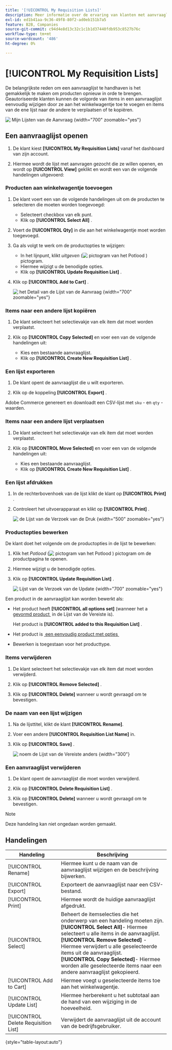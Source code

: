 ```yaml
---
title: '[!UICONTROL My Requisition Lists]'
description: Meer informatie over de ervaring van klanten met aanvraaglijsten, die beschikbaar is in het dashboard van hun account.
exl-id: ed1b41aa-9c36-49f8-80f2-ad0eb151b7a5
feature: B2B, Companies
source-git-commit: c94d4e8d13c32c1c1b1d37440fdb953c8527b76c
workflow-type: tm+mt
source-wordcount: '486'
ht-degree: 0%

---
```


# [!UICONTROL My Requisition Lists]

De belangrijkste reden om een aanvraaglijst te handhaven is het gemakkelijk te maken om producten opnieuw in orde te brengen. Geautoriseerde klanten kunnen de volgorde van items in een aanvraaglijst eenvoudig wijzigen door ze aan het winkelwagentje toe te voegen en items van de ene lijst naar de andere te verplaatsen of te kopiëren.

![&#x200B; Mijn Lijsten van de Aanvraag &#x200B;](./assets/account-dashboard-my-requisition-lists.png){width="700" zoomable="yes"}

## Een aanvraaglijst openen

1. De klant kiest **[!UICONTROL My Requisition Lists]** vanaf het dashboard van zijn account.

1. Hiermee wordt de lijst met aanvragen gezocht die ze willen openen, en wordt op **[!UICONTROL View]** geklikt en wordt een van de volgende handelingen uitgevoerd:

### Producten aan winkelwagentje toevoegen

1. De klant voert een van de volgende handelingen uit om de producten te selecteren die moeten worden toegevoegd:

   - Selecteert checkbox van elk punt.
   - Klik op **[!UICONTROL Select All]** .

1. Voert de **[!UICONTROL Qty]** in die aan het winkelwagentje moet worden toegevoegd.

1. Ga als volgt te werk om de productopties te wijzigen:

   - In het lijnpunt, klikt _uitgeven_ (![&#x200B; pictogram van het Potlood &#x200B;](../assets/icon-edit-pencil.png)) pictogram.
   - Hiermee wijzigt u de benodigde opties.
   - Klik op **[!UICONTROL Update Requisition List]** .

1. Klik op **[!UICONTROL Add to Cart]** .

   ![&#x200B; het Detail van de Lijst van de Aanvraag &#x200B;](./assets/requisition-list-view.png){width="700" zoomable="yes"}

### Items naar een andere lijst kopiëren

1. De klant selecteert het selectievakje van elk item dat moet worden verplaatst.

1. Klik op **[!UICONTROL Copy Selected]** en voer een van de volgende handelingen uit:

   - Kies een bestaande aanvraaglijst.
   - Klik op **[!UICONTROL Create New Requisition List]** .

### Een lijst exporteren

1. De klant opent de aanvraaglijst die u wilt exporteren.

1. Klik op de koppeling **[!UICONTROL Export]** .

Adobe Commerce genereert en downloadt een CSV-lijst met `sku` - en `qty` -waarden.

### Items naar een andere lijst verplaatsen

1. De klant selecteert het selectievakje van elk item dat moet worden verplaatst.

1. Klik op **[!UICONTROL Move Selected]** en voer een van de volgende handelingen uit:

   - Kies een bestaande aanvraaglijst.
   - Klik op **[!UICONTROL Create New Requisition List]** .

### Een lijst afdrukken

1. In de rechterbovenhoek van de lijst klikt de klant op **[!UICONTROL Print]** .

1. Controleert het uitvoerapparaat en klikt op **[!UICONTROL Print]** .

   ![&#x200B; de Lijst van de Verzoek van de Druk &#x200B;](./assets/requisition-list-print.png){width="500" zoomable="yes"}

### Productopties bewerken

De klant doet het volgende om de productopties in de lijst te bewerken:

1. Klik het _Potlood_ (![&#x200B; pictogram van het Potlood &#x200B;](../assets/icon-edit-pencil.png)) pictogram om de productpagina te openen.

1. Hiermee wijzigt u de benodigde opties.

1. Klik op **[!UICONTROL Update Requisition List]** .

   ![&#x200B; Lijst van de Verzoek van de Update &#x200B;](./assets/requisition-list-update.png){width="700" zoomable="yes"}

Een product in de aanvraaglijst kan worden bewerkt als:

- Het product heeft **[!UICONTROL all options set]** (wanneer het a [&#x200B; gevormd product &#x200B;](../catalog/product-create-configurable.md) in de Lijst van de Vereiste is).

  Het product is **[!UICONTROL added to this Requisition List]** .

- Het product is [&#x200B; een eenvoudig product met opties &#x200B;](../catalog/settings-advanced-custom-options.md)

- Bewerken is toegestaan voor het producttype.

### Items verwijderen

1. De klant selecteert het selectievakje van elk item dat moet worden verwijderd.

1. Klik op **[!UICONTROL Remove Selected]** .

1. Klik op **[!UICONTROL Delete]** wanneer u wordt gevraagd om te bevestigen.

### De naam van een lijst wijzigen

1. Na de lijsttitel, klikt de klant **[!UICONTROL Rename]**.

1. Voer een andere **[!UICONTROL Requisition List Name]** in.

1. Klik op **[!UICONTROL Save]** .

   ![&#x200B; noem de Lijst van de Vereiste anders &#x200B;](./assets/requisition-list-rename.png){width="300"}


### Een aanvraaglijst verwijderen

1. De klant opent de aanvraaglijst die moet worden verwijderd.

1. Klik op **[!UICONTROL Delete Requisition List]** .

1. Klik op **[!UICONTROL Delete]** wanneer u wordt gevraagd om te bevestigen.

>[!NOTE]
>
>Deze handeling kan niet ongedaan worden gemaakt.

## Handelingen

| Handeling | Beschrijving |
|--- |--- |
| [!UICONTROL Rename] | Hiermee kunt u de naam van de aanvraaglijst wijzigen en de beschrijving bijwerken. |
| [!UICONTROL Export] | Exporteert de aanvraaglijst naar een CSV-bestand. |
| [!UICONTROL Print] | Hiermee wordt de huidige aanvraaglijst afgedrukt. |
| [!UICONTROL Select] | Beheert de itemselecties die het onderwerp van een handeling moeten zijn. <br/>**[!UICONTROL Select All]**- Hiermee selecteert u alle items in de aanvraaglijst.<br/>**[!UICONTROL Remove Selected]** - Hiermee verwijdert u alle geselecteerde items uit de aanvraaglijst. <br/>**[!UICONTROL Copy Selected]**- Hiermee worden alle geselecteerde items naar een andere aanvraaglijst gekopieerd. |
| [!UICONTROL Add to Cart] | Hiermee voegt u geselecteerde items toe aan het winkelwagentje. |
| [!UICONTROL Update List] | Hiermee herberekent u het subtotaal aan de hand van een wijziging in de hoeveelheid. |
| [!UICONTROL Delete Requisition List] | Verwijdert de aanvraaglijst uit de account van de bedrijfsgebruiker. |

{style="table-layout:auto"}

